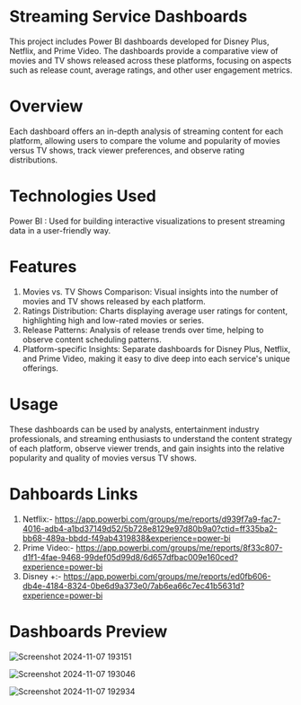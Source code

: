 # Streaming Service Dashboards
This project includes Power BI dashboards developed for Disney Plus, Netflix, and Prime Video. The dashboards provide a comparative view of movies and TV shows released across these platforms, focusing on aspects such as release count, average ratings, and other user engagement metrics.

# Overview
Each dashboard offers an in-depth analysis of streaming content for each platform, allowing users to compare the volume and popularity of movies versus TV shows, track viewer preferences, and observe rating distributions.

# Technologies Used
Power BI : Used for building interactive visualizations to present streaming data in a user-friendly way.

# Features
1) Movies vs. TV Shows Comparison: Visual insights into the number of movies and TV shows released by each platform.
2) Ratings Distribution: Charts displaying average user ratings for content, highlighting high and low-rated movies or series.
3) Release Patterns: Analysis of release trends over time, helping to observe content scheduling patterns.
4) Platform-specific Insights: Separate dashboards for Disney Plus, Netflix, and Prime Video, making it easy to dive deep into each service's unique offerings.
   
# Usage
These dashboards can be used by analysts, entertainment industry professionals, and streaming enthusiasts to understand the content strategy of each platform, observe viewer trends, and gain insights into the relative popularity and quality of movies versus TV shows.

# Dahboards Links
1) Netflix:- https://app.powerbi.com/groups/me/reports/d939f7a9-fac7-4016-adb4-a1bd37149d52/5b728e8129e97d80b9a0?ctid=ff335ba2-bb68-489a-bbdd-f49ab4319838&experience=power-bi
2) Prime Video:- https://app.powerbi.com/groups/me/reports/8f33c807-d1f1-4fae-9468-99def05d99d8/6d657dfbac009e160ced?experience=power-bi
3) Disney +:- https://app.powerbi.com/groups/me/reports/ed0fb606-db4e-4184-8324-0be6d9a373e0/7ab6ea66c7ec41b5631d?experience=power-bi
   
# Dashboards Preview

![Screenshot 2024-11-07 193151](https://github.com/user-attachments/assets/620c18eb-6e68-480e-8727-92d50d8c29ec)

![Screenshot 2024-11-07 193046](https://github.com/user-attachments/assets/3576f026-ff7b-443c-9665-0219f148d1c1)

![Screenshot 2024-11-07 192934](https://github.com/user-attachments/assets/2774dede-d51a-443a-a28a-b10001aa9dc3)
